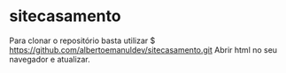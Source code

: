 # sitecasamento
Para clonar o repositório basta utilizar $ https://github.com/albertoemanuldev/sitecasamento.git
Abrir html no seu navegador e atualizar.

